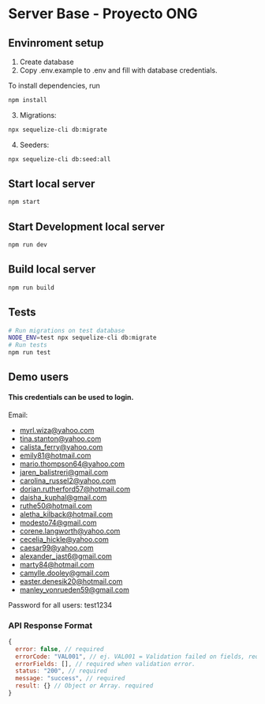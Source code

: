 # Server Base - Proyecto ONG

## Envinroment setup

1. Create database
2. Copy .env.example to .env and fill with database credentials.

To install dependencies, run

```bash
npm install
```

3. Migrations:

```bash
npx sequelize-cli db:migrate
```

4. Seeders:

```bash
npx sequelize-cli db:seed:all
```

## Start local server

```bash
npm start
```

## Start Development local server

```bash
npm run dev
```

## Build local server

```bash
npm run build
```

## Tests

```bash
# Run migrations on test database
NODE_ENV=test npx sequelize-cli db:migrate
# Run tests
npm run test
```

## Demo users

#### This credentials can be used to login.

Email:

- myrl.wiza@yahoo.com
- tina.stanton@yahoo.com
- calista_ferry@yahoo.com
- emily81@hotmail.com
- mario.thompson64@yahoo.com
- jaren_balistreri@gmail.com
- carolina_russel2@yahoo.com
- dorian.rutherford57@hotmail.com
- daisha_kuphal@gmail.com
- ruthe50@hotmail.com
- aletha_kilback@hotmail.com
- modesto74@gmail.com
- corene.langworth@yahoo.com
- cecelia_hickle@yahoo.com
- caesar99@yahoo.com
- alexander_jast6@gmail.com
- marty84@hotmail.com
- camylle.dooley@gmail.com
- easter.denesik20@hotmail.com
- manley_vonrueden59@gmail.com

Password for all users: test1234

### API Response Format

```js
{
  error: false, // required
  errorCode: "VAL001", // ej. VAL001 = Validation failed on fields, required when error = true.
  errorFields: [], // required when validation error.
  status: "200", // required
  message: "success", // required
  result: {} // Object or Array. required
}
```

